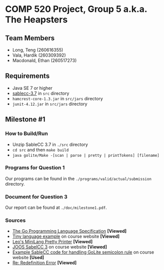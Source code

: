 # COMP 520 Project, Group 5 a.k.a. The Heapsters

## Team Members

* Long, Teng (260616355)
* Vala, Hardik (260309392)
* Macdonald, Ethan (260517273)

## Requirements

* Java SE 7 or higher
* [sablecc-3.7](http://www.sablecc.org/) in `src` directory
* `hamcrest-core-1.3.jar` in `src/jars` directory
* `junit-4.12.jar` in `src/jars` directory 

## Milestone #1

### How to Build/Run

* Unzip SableCC 3.7 in `./src` directory
* `cd src` and then `make build`
* `java golite/Make -[scan | parse | pretty | printTokens] [filename]`

### Programs for Question 1

Our programs can be found in the `./programs/valid/actual/submission` directory.

### Document for Question 3

Our report can be found at `./doc/milestone1.pdf`.

### Sources

* [The Go Programming Language Specification](https://golang.org/ref/spec) **[Viewed]**
* [Tiny language example](http://www.sable.mcgill.ca/~hendren/520/2016/tiny/) on course website **[Viewed]**
* [Leo's MiniLang Pretty Printer](https://github.com/leo-teng-long/minipart2/blob/master/src/mini/PrettyPrinter.java) **[Viewed]**
* [JOOS SabelCC 3](http://www.sable.mcgill.ca/~hendren/520/2016/joos/jjoos-scc-3/) on course website **[Viewed]**
* [Example SableCC code for handling GoLite semicolon rule](http://www.sable.mcgill.ca/~hendren/520/2016/semicolon-test/) on course website **[Used]**
* [Re: Redefinition Error](http://www.sable.mcgill.ca/listarchives/sablecc-list/msg00639.html) **[Viewed]**
